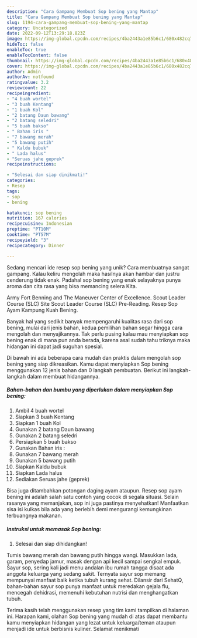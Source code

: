 ```yaml
---
description: "Cara Gampang Membuat Sop bening yang Mantap"
title: "Cara Gampang Membuat Sop bening yang Mantap"
slug: 1194-cara-gampang-membuat-sop-bening-yang-mantap
category: Uncategorized
date: 2022-09-12T13:29:18.823Z
image: https://img-global.cpcdn.com/recipes/4ba2443a1e85b6c1/680x482cq70/sop-bening-foto-resep-utama.jpg
hideToc: false
enableToc: true
enableTocContent: false
thumbnail: https://img-global.cpcdn.com/recipes/4ba2443a1e85b6c1/680x482cq70/sop-bening-foto-resep-utama.jpg
cover: https://img-global.cpcdn.com/recipes/4ba2443a1e85b6c1/680x482cq70/sop-bening-foto-resep-utama.jpg
author: Admin
authorAv: notfound
ratingvalue: 3.2
reviewcount: 22
recipeingredient:
- "4 buah wortel"
- "3 buah Kentang"
- "1 buah Kol"
- "2 batang Daun bawang"
- "2 batang seledri"
- "5 buah bakso"
- " Bahan iris "
- "7 bawang merah"
- "5 bawang putih"
- " Kaldu bubuk"
- " Lada halus"
- "Seruas jahe geprek"
recipeinstructions:

- "Selesai dan siap dinikmati!"
categories:
- Resep
tags:
- sop
- bening

katakunci: sop bening 
nutrition: 167 calories
recipecuisine: Indonesian
preptime: "PT10M"
cooktime: "PT57M"
recipeyield: "3"
recipecategory: Dinner

---
```





Sedang mencari ide resep sop bening yang unik? Cara membuatnya sangat gampang. Kalau keliru mengolah maka hasilnya akan hambar dan justru cenderung tidak enak. Padahal sop bening yang enak selayaknya punya aroma dan cita rasa yang bisa memancing selera Kita.





Army Fort Benning and The Maneuver Center of Excellence. Scout Leader Course (SLC) Site Scout Leader Course (SLC) Pre-Reading. Resep Sop Ayam Kampung Kuah Bening.

Banyak hal yang sedikit banyak mempengaruhi kualitas rasa dari sop bening, mulai dari jenis bahan, kedua pemilihan bahan segar hingga cara mengolah dan menyajikannya. Tak perlu pusing kalau mau menyiapkan sop bening enak di mana pun anda berada, karena asal sudah tahu triknya maka hidangan ini dapat jadi suguhan spesial.






Di bawah ini ada beberapa cara mudah dan praktis dalam mengolah sop bening yang siap dikreasikan. Kamu dapat menyiapkan Sop bening menggunakan 12 jenis bahan dan 0 langkah pembuatan. Berikut ini langkah-langkah dalam membuat hidangannya.

<!--inarticleads1-->

##### Bahan-bahan dan bumbu yang diperlukan dalam menyiapkan Sop bening:

1. Ambil 4 buah wortel
1. Siapkan 3 buah Kentang
1. Siapkan 1 buah Kol
1. Gunakan 2 batang Daun bawang
1. Gunakan 2 batang seledri
1. Persiapkan 5 buah bakso
1. Gunakan  Bahan iris :
1. Gunakan 7 bawang merah
1. Gunakan 5 bawang putih
1. Siapkan  Kaldu bubuk
1. Siapkan  Lada halus
1. Sediakan Seruas jahe (geprek)


Bisa juga ditambahkan potongan daging ayam ataupun. Resep sop ayam bening ini adalah salah satu contoh yang cocok di segala situasi. Selain rasanya yang memanjakan, sop ini juga pastinya menyehatkan! Manfaatkan sisa isi kulkas bila ada yang berlebih demi mengurangi kemungkinan terbuangnya makanan. 

<!--inarticleads2-->

##### Instruksi untuk memasak Sop bening:


1. Selesai dan siap dihidangkan!

Tumis bawang merah dan bawang putih hingga wangi. Masukkan lada, garam, penyedap jamur, masak dengan api kecil sampai sengkal empuk. Sayur sop, sering kali jadi menu andalan ibu rumah tangga disaat ada anggota keluarga yang sedang sakit. Ternyata sayur sop memang mempunyai manfaat baik ketika tubuh kurang sehat. Dilansir dari SehatQ, bahan-bahan sayur sop punya manfaat untuk meredakan gejala flu, mencegah dehidrasi, memenuhi kebutuhan nutrisi dan menghangatkan tubuh. 

Terima kasih telah menggunakan resep yang tim kami tampilkan di halaman ini. Harapan kami, olahan Sop bening yang mudah di atas dapat membantu kamu menyiapkan hidangan yang lezat untuk keluarga/teman ataupun menjadi ide untuk berbisnis kuliner. Selamat menikmati
